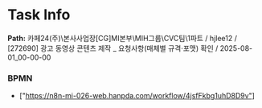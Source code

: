 # Task Info

**Path:** 카페24(주)\본사사업장\[CG]MI본부\MIH그룹\CVC팀\1파트 / hjlee12 / [272690] 광고 동영상 콘텐츠 제작 _ 요청사항(매체별 규격·포맷) 확인 / 2025-08-01_00-00-00

### BPMN
- ["https://n8n-mi-026-web.hanpda.com/workflow/4jsfFkbg1uhD8D9v"]


